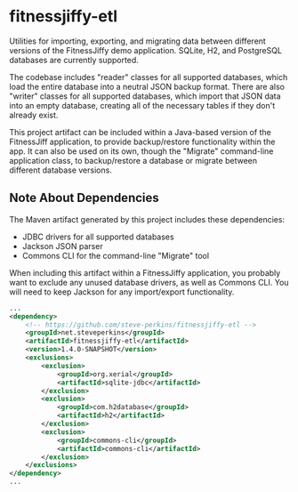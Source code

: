 fitnessjiffy-etl
================

Utilities for importing, exporting, and migrating data between different versions of the
FitnessJiffy demo application.  SQLite, H2, and PostgreSQL databases are currently supported.

The codebase includes "reader" classes for all supported databases, which load the entire
database into a neutral JSON backup format.  There are also "writer" classes for all
supported databases, which import that JSON data into an empty database, creating all of
the necessary tables if they don't already exist.

This project artifact can be included within a Java-based version of the FitnessJiff application,
to provide backup/restore functionality within the app.  It can also be used on its own, though
the "Migrate" command-line application class, to backup/restore a database or migrate between
different database versions.

Note About Dependencies
----------------

The Maven artifact generated by this project includes these dependencies:

* JDBC drivers for all supported databases
* Jackson JSON parser
* Commons CLI for the command-line "Migrate" tool

When including this artifact within a FitnessJiffy application, you probably want to exclude
any unused database drivers, as well as Commons CLI.  You will need to keep Jackson for any
import/export functionality.

```XML
...
<dependency>
    <!-- https://github.com/steve-perkins/fitnessjiffy-etl -->
    <groupId>net.steveperkins</groupId>
    <artifactId>fitnessjiffy-etl</artifactId>
    <version>1.4.0-SNAPSHOT</version>
    <exclusions>
        <exclusion>
            <groupId>org.xerial</groupId>
            <artifactId>sqlite-jdbc</artifactId>
        </exclusion>
        <exclusion>
            <groupId>com.h2database</groupId>
            <artifactId>h2</artifactId>
        </exclusion>
        <exclusion>
            <groupId>commons-cli</groupId>
            <artifactId>commons-cli</artifactId>
        </exclusion>
    </exclusions>
</dependency>
...
```
